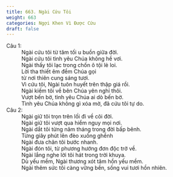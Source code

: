 ```yaml
---
title: 663. Ngài Cứu Tôi
weight: 663
categories: Ngợi Khen Vì Được Cứu
draft: false
---
```

<dl><dt>Câu 1:</dt><dd data-verse="1">Ngài cứu tôi từ tăm tối u buồn giữa đời. <br/>Ngài cứu tôi tình yêu Chúa không hề vơi. <br/>Ngài thấy tôi lạc trong chốn ô tội lẻ loi. <br/>Lời tha thiết êm đềm Chúa gọi <br/>từ nơi thiên cung sáng tươi. <br/>Vì cứu tôi, Ngài tuôn huyết trên thập giá rồi. <br/>Ngài kiếm tôi về bên Chúa yên nghỉ thôi. <br/>Vượt bến bờ, tình yêu Chúa ai dò bến bờ. <br/>Tình yêu Chúa không gì xóa mờ, đã cứu tôi tự do. <br/></dd><dt>Câu 2:</dt><dd data-verse="2">Ngài giữ tôi trọn trên lối đi về cõi đời. <br/>Ngài giữ tôi vượt qua hiểm nguy mọi nơi. <br/>Ngài dắt tôi từng năm tháng trong đời bấp bênh. <br/>Từng giây phút lên đèo xuống ghềnh <br/>Ngài đưa chân tôi bước nhanh. <br/>Ngài đón tôi, từ phương hướng đơn độc trở về. <br/>Ngài lắng nghe lời tôi hát trong trời khuya. <br/>Dù yếu mềm, Ngài thương xót tâm hồn yếu mềm. <br/>Ngài thêm sức tôi càng vững bền, sống vui tươi hồn nhiên. <br/></dd></dl>